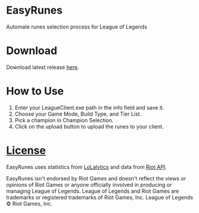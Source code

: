 # EasyRunes

Automate runes selection process for League of Legends

# Download

Download latest release [here](https://github.com/lowyiyiu/EasyRunes/releases/latest).

# How to Use

1. Enter your LeagueClient.exe path in the info field and save it.
2. Choose your Game Mode, Build Type, and Tier List.
3. Pick a champion in Champion Selection.
4. Click on the upload button to upload the runes to your client.

# [License](https://github.com/lowyiyiu/EasyRunes/tree/master/LICENSE)

EasyRunes uses statistics from [LoLalytics](https://lolalytics.com/) and data from [Riot API](https://developer.riotgames.com/).

EasyRunes isn't endorsed by Riot Games and doesn't reflect the views or opinions of Riot Games or anyone officially involved in producing or managing League of Legends. League of Legends and Riot Games are trademarks or registered trademarks of Riot Games, Inc. League of Legends © Riot Games, Inc.
